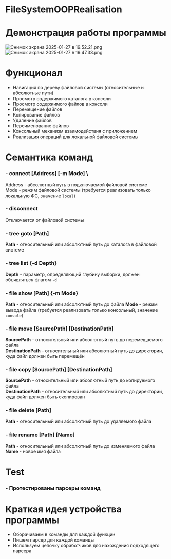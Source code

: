 # FileSystemOOPRealisation

# Демонстрация работы программы
![Снимок экрана 2025-01-27 в 19.52.21.png]([D1%80%D0%B0%D0%BD%D0%B0%202025-01-27%20%D0%B2%2019.52.21.png](https://github.com/gleb421/FileSystemOOPRealisation/blob/main/images/Снимок%20экрана%202025-01-27%20в%2019.44.48.png))
![Снимок экрана 2025-01-27 в 19.47.33.png]([../../../../../../var/folders/6n/drwzfmwj2zg5pkc_8ddhbgxr0000gn/T/TemporaryItems/NSIRD_screencaptureui_d2Wf3Z/%D0%A1%D0%BD%D0%B8%D0%BC%D0%BE%D0%BA%20%D1%8D%D0%BA%D1%80%D0%B0%D0%BD%D0%B0%202025-01-27%20%D0%B2%2019.47.33.png](https://github.com/gleb421/FileSystemOOPRealisation/blob/main/images/Снимок%20экрана%202025-01-27%20в%2020.02.25.png))
# Функционал

- Навигация по дереву файловой системы (относительные и абсолютные пути)
- Просмотр содержимого каталога в консоли
- Просмотр содержимого файлов в консоли
- Перемещение файлов
- Копирование файлов
- Удаление файлов
- Переименование файлов
- Консольный механизм взаимодействия с приложением
- Реализация операций для локальной файловой системы

# Семантика команд

### - connect [Address] [-m Mode] \
  Address - абсолютный путь в подключаемой файловой системе \
  Mode - режим файловой системы (требуется реализовать только локальную ФС, значение `local`)
### - disconnect 
  Отключается от файловой системы
### - tree goto [**Path**] 
  **Path** - относительный или абсолютный путь до каталога в файловой системе
### - tree list {-d **Depth**} 
  **Depth** - параметр, определяющий глубину выборки, должен объявляться флагом `-d`
### - file show [**Path**] {-m **Mode**} 
  **Path** - относительный или абсолютный путь до файла 
  **Mode** - режим вывода файла (требуется реализовать только консольный, значение `console`)
### - file move [**SourcePath**] [**DestinationPath**] 
  **SourcePath** - относительный или абсолютный путь до перемещаемого файла \
  **DestinationPath** - относительный или абсолютный путь до директории, куда файл должен быть перемещён
### - file copy [**SourcePath**] [**DestinationPath**] 
  **SourcePath** - относительный или абсолютный путь до копируемого файла \
  **DestinationPath** - относительный или абсолютный путь до директории, куда файл должен быть скопирован
### - file delete [**Path**] 
  **Path** - относительный или абсолютный путь до удаляемого файла
### - file rename [**Path**] [**Name**] 
  **Path** - относительный или абсолютный путь до изменяемого файла \
  **Name** - новое имя файла

# Test

### - Протестированы парсеры команд

# Краткая идея устройства программы
- Оборачиваем в команды для каждой функции
- Пишем парсер для каждой команды
- Используем цепочку обработчиков для нахождения подходящего парсера

